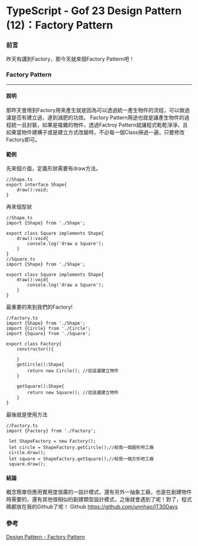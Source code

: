 # TypeScript - Gof 23 Design Pattern (12)：Factory Pattern
### 前言
昨天有講到Factory，那今天就來個Factory Pattern吧！

### Factory Pattern
---
#### 說明
那昨天會用到Factory用來產生就是因為可以透過統一產生物件的流程，可以做過濾是否有建立過，達到減肥的功效。
Factory Pattern用途也就是讓產生物件的過程統一且封裝，如果是複雜的物件，透過Factroy Pattern就讓程式乾乾淨淨，且如果當物件建構子或是建立方式改變時，不必每一個Class掃過一遍，只要修改Factory即可。

#### 範例
先來個介面，定義形狀需要有draw方法。
```
//Shape.ts
export interface Shape{
    draw():void;
}
```

再來個型狀
```
//Shape.ts
import {Shape} from './Shape';

export class Square implements Shape{
    draw():void{
        console.log('draw a Square');
    }
}
//Square.ts
import {Shape} from './Shape';

export class Square implements Shape{
    draw():void{
        console.log('draw a Square');
    }
}
```

最重要的來到我們的Factory!
```
//Factory.ts
import {Shape} from './Shape';
import {Circle} from './Circle';
import {Square} from './Square';

export class Factory{
    constructor(){

    }
    getCircle():Shape{
        return new Circle(); //從這邊建立物件
    }

    getSquare():Shape{
        return new Square(); //從這邊建立物件
    }
}
```
最後就是使用方法
```
//Factory.ts
import {Factory} from './Factory';

 let ShapeFactory = new Factory();
 let circle = ShapeFactory.getCircle();//給我一個圓形吧工廠
 circle.draw();
 let square = ShapeFactory.getSquare();//給我一個方形吧工廠
 square.draw();
```

#### 結論
概念簡單但應用實用度很廣的一設計模式，還有另外一抽象工廠，也是在創建物件時需要的，還有其他很相似的創建類型設計模式，之後就會遇到了呢！對了，程式碼都放在我的Github了呢！
Github https://github.com/unnhao/IT30Days

### 參考
[Design Pattern - Factory Pattern](https://www.tutorialspoint.com/design_pattern/factory_pattern.htm)
